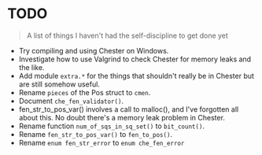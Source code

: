 # TODO
> A list of things I haven't had the self-discipline to get done yet

* Try compiling and using Chester on Windows.
* Investigate how to use Valgrind to check Chester for memory leaks and the like.
* Add module `extra.*` for the things that shouldn't really be in Chester but
  are still somehow useful.
* Rename `pieces` of the Pos struct to `cmen`.
* Document `che_fen_validator()`.
* fen_str_to_pos_var() involves a call to malloc(), and I've forgotten all about
  this. No doubt there's a memory leak problem in Chester.
* Rename function `num_of_sqs_in_sq_set()` to `bit_count()`.
* Rename `fen_str_to_pos_var()` to `fen_to_pos()`.
* Rename `enum fen_str_error` to `enum che_fen_error`
